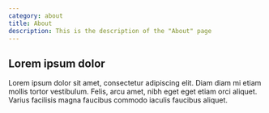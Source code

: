 ```yaml
---
category: about
title: About
description: This is the description of the "About" page
---
```


## Lorem ipsum dolor

Lorem ipsum dolor sit amet, consectetur adipiscing elit. Diam diam mi etiam mollis tortor vestibulum. Felis, arcu amet, nibh eget eget etiam orci aliquet. Varius facilisis magna faucibus commodo iaculis faucibus aliquet.